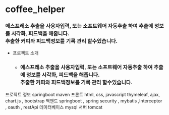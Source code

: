 # coffee_helper




<h3>에스프레소 추출을 사용자입력, 또는 소프트웨어 자동추출 하여 추출에 정보를 시각화, 피드백을 해줍니다.<br>
추출한 커피와 피드백정보를 기록 관리 할수있습니다. </h3>


<ul>
  <li>프로젝트 소개 </li>
      <ul>
        <li>
            <h3>
               에스프레소 추출을 사용자입력, 또는 소프트웨어 자동추출 하여 추출에 정보를 시각화, 피드백을 해줍니다.<br>
                 추출한 커피와 피드백정보를 기록 관리 할수있습니다. 
             </h3> 
         </li>
      </ul>
</ul>

프로젝트 정보 springboot maven 
프론트 html, css, javascript thymeleaf, ajax, chart.js , bootstrap
백앤드 springboot , spring security , mybatis ,Interceptor , oauth , restApi
데이터베이스 mysql
서버 tomcat

